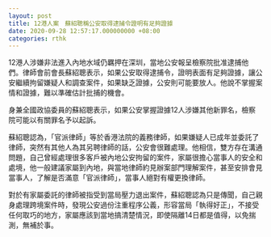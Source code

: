 ```yaml
---
layout: post
title: 12港人案　蘇紹聰稱公安取得逮捕令證明有足夠證據
date: 2020-09-28 12:57:17.000000000 +08:00
categories: rthk
---
```


12港人涉嫌非法進入內地水域仍羈押在深圳，當地公安報呈檢察院批准逮捕他們。律師會前會長蘇紹聰表示，如果公安取得逮捕令，證明表面有足夠證據，讓公安繼續拘留嫌疑人和調查案件，如果缺乏證據，公安則可能要放人。他說不掌握案情和證據，難以準確估計批捕的機會。

身兼全國政協委員的蘇紹聰表示，如果公安掌握證據12人涉嫌其他新罪名，檢察院可能以有關罪名予以起訴。

蘇紹聰認為，「官派律師」等於香港法院的義務律師，如果嫌疑人已成年並委託了律師，突然有其他人為其另聘律師的話，公安會很難處理。他相信，雙方存在溝通問題，自己曾經處理很多客戶被內地公安拘留的案件，家屬很擔心當事人的安全和處境，他一般建議家屬到內地，與當地律師約見辦案部門理解案件，甚至安排會見當事人，了解是否滿意「官派律師」，當事人絕對有權更換律師。

對於有家屬委託的律師被指受到當局壓力退出案件，蘇紹聰認為只是傳聞，自己親身處理跨境案件時，發現公安過份注重程序公義，形容當局「執得好正」，不接受任何取巧的地方，家屬應該到當地搞清楚情況，即使隔離14日都是值得，以免揣測，無補於事。
